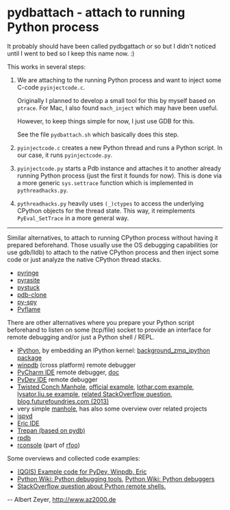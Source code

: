 pydbattach - attach to running Python process
=============================================

It probably should have been called pydbgattach or so but I didn't noticed until I went to bed so I keep this name now. :)

This works in several steps:

1. We are attaching to the running Python process and want to inject some C-code `pyinjectcode.c`.

    Originally I planned to develop a small tool for this by myself based on `ptrace`. For Mac, I also found `mach_inject` which may have been useful.

    However, to keep things simple for now, I just use GDB for this.

    See the file `pydbattach.sh` which basically does this step.

2. `pyinjectcode.c` creates a new Python thread and runs a Python script. In our case, it runs `pyinjectcode.py`.

3. `pyinjectcode.py` starts a Pdb instance and attaches it to another already running Python process (just the first it founds for now). This is done via a more generic `sys.settrace` function which is implemented in `pythreadhacks.py`.

4. `pythreadhacks.py` heavily uses `(_)ctypes` to access the underlying CPython objects for the thread state. This way, it reimplements `PyEval_SetTrace` in a more general way.

---

Similar alternatives, to attach to running CPython process without having it prepared beforehand. Those usually use the OS debugging capabilities (or use gdb/lldb) to attach to the native CPython process and then inject some code or just analyze the native CPython thread stacks.

* [pyringe](https://github.com/google/pyringe)
* [pyrasite](https://github.com/lmacken/pyrasite)
* [pystuck](https://github.com/alonho/pystuck)
* [pdb-clone](https://code.google.com/p/pdb-clone/wiki/RemoteDebugging)
* [py-spy](https://github.com/benfred/py-spy/)
* [Pyflame](https://github.com/uber/pyflame)

There are other alternatives where you prepare your Python script beforehand to listen on some (tcp/file) socket to provide an interface for remote debugging and/or just a Python shell / REPL.

* [IPython](http://ipython.org/), by embedding an IPython kernel:
[background_zmq_ipython package](https://github.com/albertz/background-zmq-ipython)
* [winpdb](http://winpdb.org/) (cross platform) remote debugger
* [PyCharm IDE](https://www.jetbrains.com/pycharm/) remote debugger,
[doc](https://www.jetbrains.com/pycharm/help/remote-debugging.html)
* [PyDev IDE](http://pydev.org/) remote debugger
* [Twisted Conch Manhole](https://twistedmatrix.com),
[official example](http://twistedmatrix.com/documents/current/_downloads/demo_manhole.tac),
[lothar.com example](http://www.lothar.com/tech/twisted/manhole.xhtml),
[lysator.liu.se example](http://www.lysator.liu.se/xenofarm/python/tmp-server/Twisted/doc/howto/manhole.html),
[related StackOverflow question](http://stackoverflow.com/questions/24296807/python-twisted-manhole-that-works-like-ipython-or-similar),
[blog.futurefoundries.com (2013)](http://blog.futurefoundries.com/2013/04/ssh-into-your-python-server.html)
* very simple [manhole](https://pypi.python.org/pypi/manhole), has also some overview over related projects
* [ispyd](https://github.com/GrahamDumpleton/ispyd)
* [Eric IDE](http://eric-ide.python-projects.org/)
* [Trepan (based on pydb)](https://github.com/rocky/python2-trepan)
* [rpdb](https://pypi.python.org/pypi/rpdb/)
* [rconsole](http://winpdb.org/2010/09/rconsole-remote-python-console/)
(part of [rfoo](http://code.google.com/p/rfoo/))

Some overviews and collected code examples:

* [(QGIS) Example code for PyDev, Winpdb, Eric](https://github.com/sourcepole/qgis-remote-debug)
* [Python Wiki: Python debugging tools](https://wiki.python.org/moin/PythonDebuggingTools),
[Python Wiki: Python debuggers](https://wiki.python.org/moin/PythonDebuggers)
* [StackOverflow question about Python remote shells.](http://stackoverflow.com/questions/29148319/provide-remote-shell-for-python-script)

-- Albert Zeyer, <http://www.az2000.de>
